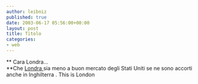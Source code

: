 ```yaml
---
author: leibniz
published: true
date: 2003-06-17 05:56:00+00:00
layout: post
title: Titolo
categories:
- web
---
```


 **   Cara Londra...   
**Che  [ Londra ](http://www.thisislondon.com/news/londonnews/articles/5327811?source=Evening%20Standard)sia meno a buon mercato degli Stati Uniti se ne sono accorti anche in Inghilterra   .
This is London
